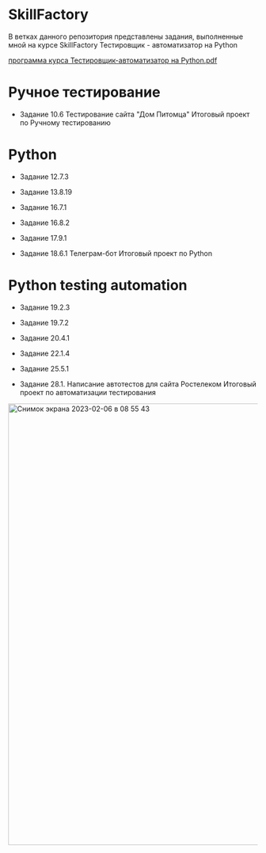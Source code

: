 # SkillFactory
В ветках данного репозитория представлены задания, выполненные мной на курсе SkillFactory Тестировщик - автоматизатор на Python

[программа курса Тестировщик-автоматизатор на Python.pdf](https://github.com/Borrrodach163/publik/files/9916639/-.Python.pdf)

# Ручное тестирование

- Задание 10.6 Тестирование сайта "Дом Питомца" Итоговый проект по Ручному тестированию


# Python 

- Задание 12.7.3

- Задание 13.8.19

- Задание 16.7.1

- Задание 16.8.2

- Задание 17.9.1

- Задание 18.6.1 Телеграм-бот Итоговый проект по Python


# Python testing automation

- Задание 19.2.3

- Задание 19.7.2

- Задание 20.4.1

- Задание 22.1.4

- Задание 25.5.1

- Задание 28.1. Написание автотестов для сайта Ростелеком Итоговый проект по автоматизации тестирования


<img width="892" alt="Снимок экрана 2023-02-06 в 08 55 43" src="https://user-images.githubusercontent.com/112880023/216887474-86e8c046-f9cd-46ed-be18-a8b10d7f5a0d.png">
